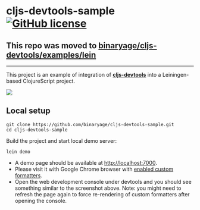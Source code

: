 # cljs-devtools-sample [![GitHub license](https://img.shields.io/github/license/binaryage/cljs-devtools-sample.svg)](license.txt)

## This repo was moved to [binaryage/cljs-devtools/examples/lein](https://github.com/binaryage/cljs-devtools/tree/master/examples/lein)

---

This project is an example of integration of [**cljs-devtools**](https://github.com/binaryage/cljs-devtools) into a
Leiningen-based ClojureScript project.

![](https://box.binaryage.com/cljs-devtools-sample-full.png)

## Local setup

    git clone https://github.com/binaryage/cljs-devtools-sample.git
    cd cljs-devtools-sample

Build the project and start local demo server:

    lein demo

  * A demo page should be available at [http://localhost:7000](http://localhost:7000).
  * Please visit it with Google Chrome browser with [enabled custom formatters](https://github.com/binaryage/cljs-devtools).
  * Open the web development console under devtools and you should see something similar to the screenshot above.
    Note: you might need to refresh the page again to force re-rendering of custom formatters after opening the console.
